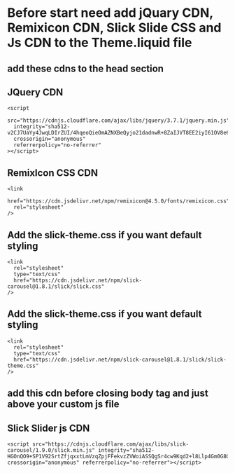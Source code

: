 # Before start need add jQuary CDN, Remixicon CDN, Slick Slide CSS and Js CDN to the Theme.liquid file 

## add these cdns to the head section 


## JQuery CDN
    <script
      src="https://cdnjs.cloudflare.com/ajax/libs/jquery/3.7.1/jquery.min.js"
      integrity="sha512-v2CJ7UaYy4JwqLDIrZUI/4hqeoQieOmAZNXBeQyjo21dadnwR+8ZaIJVT8EE2iyI61OV8e6M8PP2/4hpQINQ/g=="
      crossorigin="anonymous"
      referrerpolicy="no-referrer"
    ></script>

## RemixIcon CSS CDN
    <link
      href="https://cdn.jsdelivr.net/npm/remixicon@4.5.0/fonts/remixicon.css"
      rel="stylesheet"
    />

## Add the slick-theme.css if you want default styling 
    <link
      rel="stylesheet"
      type="text/css"
      href="https://cdn.jsdelivr.net/npm/slick-carousel@1.8.1/slick/slick.css"
    />

    
## Add the slick-theme.css if you want default styling
    <link
      rel="stylesheet"
      type="text/css"
      href="https://cdn.jsdelivr.net/npm/slick-carousel@1.8.1/slick/slick-theme.css"
    />

## add this cdn before closing body tag and just above your custom js file 

## Slick Slider js CDN 
    <script src="https://cdnjs.cloudflare.com/ajax/libs/slick-carousel/1.9.0/slick.min.js" integrity="sha512-HGOnQO9+SP1V92SrtZfjqxxtLmVzqZpjFFekvzZVWoiASSQgSr4cw9Kqd2+l8Llp4Gm0G8GIFJ4ddwZilcdb8A==" crossorigin="anonymous" referrerpolicy="no-referrer"></script>
